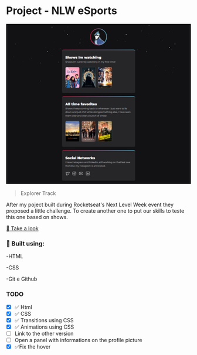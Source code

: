 # Project - NLW eSports

![preview](/.github/preview.png)

> Explorer Track

After my poject built during Rocketseat's Next Level Week event they proposed a little challenge. To create another one to put our skills to teste this one based on shows.

[:link: Take a look](https://hopeicanchangemyusername.github.io/Nlw-Challenge-explorer/)

### :toolbox: Built using:

-HTML

-CSS

-Git e Github

### TODO

- [x] :white_check_mark: Html
- [x] :white_check_mark: CSS
- [x] :white_check_mark: Transitions using CSS
- [x] :white_check_mark: Animations using CSS
- [ ] Link to the other version
- [ ] Open a panel with informations on the profile picture
- [x] ✅Fix the hover
